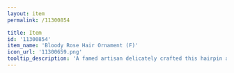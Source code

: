 ```yaml
---
layout: item
permalink: /11300854

title: Item
id: '11300854'
item_name: 'Bloody Rose Hair Ornament (F)'
icon_url: '11300659.png'
tooltip_description: 'A famed artisan delicately crafted this hairpin adorned with pearls and feathers.'
---
```

